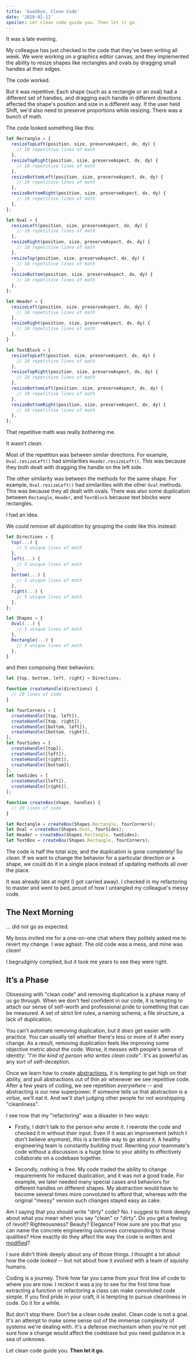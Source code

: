 ```yaml
---
title: 'Goodbye, Clean Code'
date: '2020-01-11'
spoiler: Let clean code guide you. Then let it go.
---
```


It was a late evening.

My colleague has just checked in the code that they've been writing all week. We were working on a graphics editor canvas, and they implemented the ability to resize shapes like rectangles and ovals by dragging small handles at their edges.

The code worked.

But it was repetitive. Each shape (such as a rectangle or an oval) had a different set of handles, and dragging each handle in different directions affected the shape's position and size in a different way. If the user held Shift, we'd also need to preserve proportions while resizing. There was a bunch of math.

The code looked something like this:

```jsx
let Rectangle = {
  resizeTopLeft(position, size, preserveAspect, dx, dy) {
    // 10 repetitive lines of math
  },
  resizeTopRight(position, size, preserveAspect, dx, dy) {
    // 10 repetitive lines of math
  },
  resizeBottomLeft(position, size, preserveAspect, dx, dy) {
    // 10 repetitive lines of math
  },
  resizeBottomRight(position, size, preserveAspect, dx, dy) {
    // 10 repetitive lines of math
  },
};

let Oval = {
  resizeLeft(position, size, preserveAspect, dx, dy) {
    // 10 repetitive lines of math
  },
  resizeRight(position, size, preserveAspect, dx, dy) {
    // 10 repetitive lines of math
  },
  resizeTop(position, size, preserveAspect, dx, dy) {
    // 10 repetitive lines of math
  },
  resizeBottom(position, size, preserveAspect, dx, dy) {
    // 10 repetitive lines of math
  },
};

let Header = {
  resizeLeft(position, size, preserveAspect, dx, dy) {
    // 10 repetitive lines of math
  },
  resizeRight(position, size, preserveAspect, dx, dy) {
    // 10 repetitive lines of math
  },  
}

let TextBlock = {
  resizeTopLeft(position, size, preserveAspect, dx, dy) {
    // 10 repetitive lines of math
  },
  resizeTopRight(position, size, preserveAspect, dx, dy) {
    // 10 repetitive lines of math
  },
  resizeBottomLeft(position, size, preserveAspect, dx, dy) {
    // 10 repetitive lines of math
  },
  resizeBottomRight(position, size, preserveAspect, dx, dy) {
    // 10 repetitive lines of math
  },
};
```

That repetitive math was really bothering me.

It wasn’t *clean*.

Most of the repetition was between similar directions. For example, `Oval.resizeLeft()` had similarities 
`Header.resizeLeft()`. This was because they both dealt with dragging the handle on the left side.

The other similarity was between the methods for the same shape. For example, `Oval.resizeLeft()` had similarities with the other `Oval` methods. This was because they all dealt with ovals. There was also some duplication between `Rectangle`, `Header`, and `TextBlock` because text blocks *were* rectangles.

I had an idea.

We could *remove all duplication* by grouping the code like this instead:

```jsx
let Directions = {
  top(...) {
    // 5 unique lines of math
  },
  left(...) {
    // 5 unique lines of math
  },
  bottom(...) {
    // 5 unique lines of math
  },
  right(...) {
    // 5 unique lines of math
  },
};

let Shapes = {
  Oval(...) {
    // 5 unique lines of math
  },
  Rectangle(...) {
    // 5 unique lines of math
  },
}
```

and then composing their behaviors:

```jsx
let {top, bottom, left, right} = Directions;

function createHandle(directions) {
  // 20 lines of code
}

let fourCorners = [
  createHandle([top, left]),
  createHandle([top, right]),
  createHandle([bottom, left]),
  createHandle([bottom, right]),
];
let fourSides = [
  createHandle([top]),
  createHandle([left]),
  createHandle([right]),
  createHandle([bottom]),
];
let twoSides = [
  createHandle([left]),
  createHandle([right]),
];

function createBox(shape, handles) {
  // 20 lines of code
}

let Rectangle = createBox(Shapes.Rectangle, fourCorners);
let Oval = createBox(Shapes.Oval, fourSides);
let Header = createBox(Shapes.Rectangle, twoSides);
let TextBox = createBox(Shapes.Rectangle, fourCorners);
```

The code is half the total size, and the duplication is gone completely! So *clean*. If we want to change the behavior for a particular direction or a shape, we could do it in a single place instead of updating methods all over the place.

It was already late at night (I got carried away). I checked in my refactoring to master and went to bed, proud of how I untangled my colleague's messy code.

## The Next Morning

... did not go as expected.

My boss invited me for a one-on-one chat where they politely asked me to revert my change. I was aghast. The old code was a mess, and mine was *clean*!

I begrudginly complied, but it took me years to see they were right.

## It’s a Phase

Obsessing with "clean code" and removing duplication is a phase many of us go through. When we don't feel confident in our code, it is tempting to attach our sense of self-worth and professional pride to something that can be measured. A set of strict lint rules, a naming schema, a file structure, a lack of duplication.

You can't automate removing duplication, but it *does* get easier with practice. You can usually tell whether there's less or more of it after every change. As a result, removing duplication feels like improving some objective metric about the code. Worse, it messes with people's sense of identity: *"I'm the kind of person who writes clean code"*. It's as powerful as any sort of self-deception.

Once we learn how to create [abstractions](https://www.sandimetz.com/blog/2016/1/20/the-wrong-abstraction), it is tempting to get high on that ability, and pull abstractions out of thin air whenever we see repetitive code. After a few years of coding, we see repetition *everywhere* -- and abstracting is our new superpower. If someone tells us that abstraction is a *virtue*, we'll eat it. And we'll start judging other people for not worshipping "cleanliness".

I see now that my "refactoring" was a disaster in two ways:

* Firstly, I didn't talk to the person who wrote it. I rewrote the code and checked it in without their input. Even if it *was* an improvement (which I don't believe anymore), this is a terrible way to go about it. A healthy engineering team is constantly *building trust*. Rewriting your teammate's code without a discussion is a huge blow to your ability to effectively collaborate on a codebase together.

* Secondly, nothing is free. My code traded the ability to change requirements for reduced duplication, and it was not a good trade. For example, we later needed many special cases and behaviors for different handles on different shapes. My abstraction would have to become several times more convoluted to afford that, whereas with the original "messy" version such changes stayed easy as cake.

Am I saying that you should write "dirty" code? No. I suggest to think deeply about what you mean when you say "clean" or "dirty". Do you get a feeling of revolt? Righteousness? Beauty? Elegance? How sure are you that you can name the concrete engineering outcomes corresponding to those qualities? How exactly do they affect the way the code is written and [modified](/optimized-for-change/)?

I sure didn't think deeply about any of those things. I thought a lot about how the code *looked* -- but not about how it *evolved* with a team of squishy humans.

Coding is a journey. Think how far you came from your first line of code to where you are now. I reckon it was a joy to see for the first time how extracting a function or refactoring a class can make convoluted code simple. If you find pride in your craft, it is tempting to pursue cleanliness in code. Do it for a while.

But don't stop there. Don't be a clean code zealot. Clean code is not a goal. It's an attempt to make some sense out of the immense complexity of systems we're dealing with. It's a defense mechanism when you're not yet sure how a change would affect the codebase but you need guidance in a sea of unknows.

Let clean code guide you. **Then let it go.**
